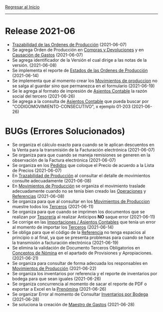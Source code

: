 [Regresar al Inicio](../README.md)

---
# Release 2021-06

- [Trazabilidad de las Ordenes de Producción](../produccion/consultas-reportes/trazabilidad.md) (2021-06-07)
- Se agrega Orden de Producción en [Compras y Devoluciones](../compras/movimientos/compras-devoluciones.md) y en [Causación de Gastos](../gastos/movimientos/causacion-gastos.md)  (2021-06-07)
- Se agrega identificador de la Versión el cual dirige a las notas de la versión.  (2021-06-08)
- Se implementa el reporte de [Estados de las Ordenes de Producción](../produccion/consultas-reportes/estado-ordenes-produccion.md) (2021-06-14)
- Se implementa que al momento crear los [Movimientos de produccion](../produccion/movimientos/movimientos-produccion.md) no se salga al guardar sino que permanezca en el formulario (2021-06-19)
- Se le agrega al formato de impresión de [Asientos Contable](../contabilidad/movimientos/asientos-contables.md) la razón social del tercero (2021-06-26)
- Se agrega a la consulta de [Asientos Contable](../contabilidad/movimientos/asientos-contables.md) que pueda buscar por "CODIGOMOVIMIENTO-CONSECUTIVO", x ejemplo 01-203 (2021-06-26)

# BUGs (Errores Solucionados)

- Se organiza el cálculo exacto para cuando se le aplican descuentos en la Venta para la transmisión de la Facturación electrónica  (2021-06-07)
- Se organiza para que cuando se maneja remisiones se generen en la observación de la Factura electrónica  (2021-06-07)
- Se organiza en los [Pedidos](../ventas/movimientos/pedidos.md) que coloque el Precio de acuerdo a la Lista de Precios  (2021-06-07)
- En [Trazabilidad de Producción](../produccion/consultas-reportes/trazabilidad.md) al consultar el detalle de movimientos consulte adecuadamente  (2021-06-08)
- En [Movimientos de Producción](../produccion/movimientos/movimientos-produccion.md) se organiza el movimiento traslade adecuadamente cuando no se tenía bien creado las [Operaciones](../produccion/maestros/operaciones.md) y [Referencias](../inventarios/maestros/referencias.md) (2021-06-08)
- Se organiza para que al consultar en los [Movimientos de Produccion](../produccion/movimientos/movimientos-produccion.md) muestre todos los [Terceros](../contabilidad/maestros/terceros.md) (2021-06-11)
- Se organiza para que cuando se imprimen los documentos que se realizan por [Tesorería](../tesoreria/movimientos/recibos-caja-egresos.md) al realizar Anticipos **NO** saque error (2021-06-11)
- Se corrige en las [Importaciones / Asientos Contables](../configuracion/importaciones) que tenía un error al momento de importar los [Terceros](../contabilidad/maestros/terceros.md) (2021-06-14)
- Se obliga para que el código de la [Referencia](../inventarios/maestros/referencias.md) no tenga espacios al principio o al final, ya que se presenta problemas para cuando se hace la transmisión a facturación electrónica (2021-06-19)
- Se elimina la validación de Documento Terceros Obligatorios en [Conceptos de Nómina](../talento-humano/maestros/conceptos.md) en el apartado de Provisiones y Apropiaciones.  (2021-06-21)
- Se organiza para consultar de forma adecuada los responsables en [Movimientos de Producción](../produccion/movimientos/movimientos-produccion.md) (2021-06-22)
- Se organiza los inventarios por referencia y el reporte de inventarios por bodega para que sean iguales (2021-06-26)
- Se organiza concurrencia al momento de sacar el reporte de PDF o exportar a Excel en la [Prenómina](../talento-humano/movimientos/prenomina.md) (2021-06-26)
- Se organizar Error al momento de Consultar [Inventarios por Bodega](../inventarios/consultas/inventarios-por-bodega.md) (2021-06-28)
- Se soluciona la creación de [Maestro de Gastos](../gastos/maestros/maestro-gastos.md) (2021-06-28)